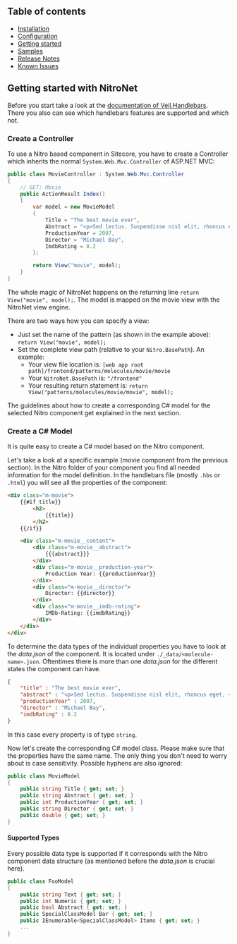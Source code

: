 ## Table of contents
- [Installation](installation.md)
- [Configuration](configuration.md)
- [Getting started](getting-started.md)
- [Samples](samples.md)
- [Release Notes](https://github.com/namics/NitroNet/releases)
- [Known Issues](known-issues.md)

## Getting started with NitroNet
Before you start take a look at the [documentation of Veil.Handlebars](https://github.com/csainty/Veil/tree/master/src/Veil.Handlebars).  
There you also can see which handlebars features are supported and which not.

### Create a Controller

To use a Nitro based component in Sitecore, you have to create a Controller which inherits the normal `System.Web.Mvc.Controller` of ASP.NET MVC:

```csharp
public class MovieController : System.Web.Mvc.Controller
{
	// GET: Movie
	public ActionResult Index()
	{
		var model = new MovieModel
		{
			Title = "The best movie ever",
			Abstract = "<p>Sed lectus. Suspendisse nisl elit, rhoncus eget, <a href='#'>elementum ac</a>, condimentum eget, diam. Curabitur turpis. Ut non enim eleifend felis pretium feugiat. Vivamus aliquet elit ac nisl.</p>"
			ProductionYear = 2007,
			Director = "Michael Bay",
			ImdbRating = 8.2
		};

		return View("movie", model);
	}
}
```

The whole magic of NitroNet happens on the returning line `return View("movie", model);`. The model is mapped on the movie view with the NitroNet view engine.

There are two ways how you can specify a view:
- Just set the name of the pattern (as shown in the example above): `return View("movie", model);`
- Set the complete view path (relative to your `Nitro.BasePath`). An example:
	- Your view file location is: `[web app root path]/frontend/patterns/molecules/movie/movie`
	- Your `NitroNet.BasePath` is: `"/frontend"`
	- Your resulting return statement is: `return View("patterns/molecules/movie/movie", model);`

The guidelines about how to create a corresponding C# model for the selected Nitro component get explained in the next section.

### Create a C# Model
It is quite easy to create a C# model based on the Nitro component.

Let's take a look at a specific example (movie component from the previous section). In the Nitro folder of your component you find all needed information for the model definition.
In the handlebars file (mostly `.hbs` or `.html`) you will see all the properties of the component:

```html
<div class="m-movie">
	{{#if title}}
		<h2>
			{{title}}
		</h2>
	{{/if}}

	<div class="m-movie__content">
		<div class="m-movie__abstract">
			{{{abstract}}}
		</div>
		<div class="m-movie__production-year">
			Production Year: {{productionYear}}
		</div>
		<div class="m-movie__director">
			Director: {{director}}
		</div>
		<div class="m-movie__imdb-rating">
			IMDb-Rating: {{imdbRating}}
		</div>
	</div>
</div>
```

To determine the data types of the individual properties you have to look at the *data.json* of the component. It is located under `./_data/<molecule-name>.json`. Oftentimes there is more than one *data.json* for the different states the component can have.

```json
{
	"title" : "The best movie ever",
	"abstract" : "<p>Sed lectus. Suspendisse nisl elit, rhoncus eget, <a href='#'>elementum ac</a>, condimentum eget, diam. Curabitur turpis. Ut non enim eleifend felis pretium feugiat. Vivamus aliquet elit ac nisl.</p>",
	"productionYear" : 2007,
	"director" : "Michael Bay",
	"imdbRating" : 8.2
}
```

In this case every property is of type `string`.

Now let's create the corresponding C# model class. Please make sure that the properties have the same name. The only thing you don't need to worry about is case sensitivity. Possible hyphens are also ignored:

```csharp
public class MovieModel
{
	public string Title { get; set; }
	public string Abstract { get; set; }
	public int ProductionYear { get; set; }
	public string Director { get; set; }
	public double { get; set; }
}
```

#### Supported Types

Every possible data type is supported if it corresponds with the Nitro component data structure (as mentioned before the *data.json* is crucial here).

```csharp
public class FooModel
{
    public string Text { get; set; }
    public int Numeric { get; set; }
    public bool Abstract { get; set; }
    public SpecialClassModel Bar { get; set; }
    public IEnumerable<SpecialClassModel> Items { get; set; }
    ...
}
```